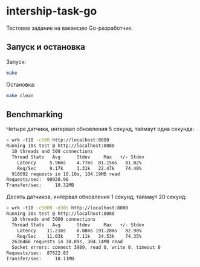 # intership-task-go

Тестовое задание на вакансию Go-разработчик.

## Запуск и остановка
Запуск:
``` sh
make
```
Остановка:

``` sh
make clean
```


## Benchmarking
Четыре датчика, интервал обновления 5 секунд, таймаут одна секунда:
``` sh
> wrk -t10 -c500 http://localhost:8080
Running 10s test @ http://localhost:8080
  10 threads and 500 connections
  Thread Stats   Avg      Stdev     Max   +/- Stdev
    Latency     5.96ms    4.77ms  81.15ms   81.02%
    Req/Sec     9.17k     1.31k   22.47k    74.40%
  918092 requests in 10.10s, 104.19MB read
Requests/sec:  90920.98
Transfer/sec:     10.32MB
```

Десять датчиков, интервал обновления 1 секунд, таймаут 20 секунд:
``` sh
> wrk -t10 -c5000 -d30s http://localhost:8080
Running 30s test @ http://localhost:8080
  10 threads and 5000 connections
  Thread Stats   Avg      Stdev     Max   +/- Stdev
    Latency    11.21ms    8.08ms 191.28ms   82.98%
    Req/Sec    11.03k     7.11k   34.53k    74.35%
  2636466 requests in 30.09s, 304.14MB read
  Socket errors: connect 3989, read 0, write 0, timeout 0
Requests/sec:  87622.83
Transfer/sec:     10.11MB
```
